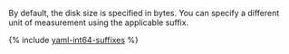 By default, the disk size is specified in bytes. You can specify a different unit of measurement using the applicable suffix.

{% include [yaml-int64-suffixes](yaml-int64-suffixes.md) %}